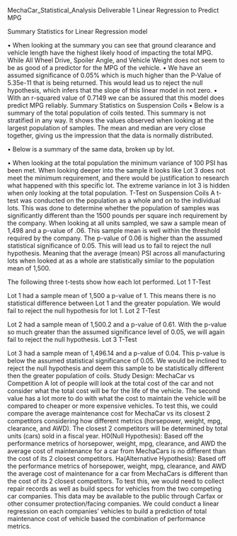 MechaCar_Statistical_Analysis
Deliverable 1
Linear Regression to Predict MPG
 
Summary Statistics for Linear Regression model
 
•	When looking at the summary you can see that ground clearance and vehicle length have the highest likely hood of impacting the total MPG. While All Wheel Drive, Spoiler Angle, and Vehicle Weight does not seem to be as good of a predictor for the MPG of the vehicle.
•	We have an assumed significance of 0.05% which is much higher than the P-Value of 5.35e-11 that is being returned. This would lead us to reject the null hypothesis, which infers that the slope of this linear model in not zero.
•	With an r-squared value of 0.7149 we can be assured that this model does predict MPG reliably.
Summary Statistics on Suspension Coils
•	Below is a summary of the total population of coils tested. This summary is not stratified in any way. It shows the values observed when looking at the largest population of samples. The mean and median are very close together, giving us the impression that the data is normally distributed.
 
•	Below is a summary of the same data, broken up by lot.
 
•	When looking at the total population the minimum variance of 100 PSI has been met. When looking deeper into the sample it looks like Lot 3 does not meet the minimum requirement, and there would be justification to research what happened with this specific lot. The extreme variance in lot 3 is hidden when only looking at the total population.
T-Test on Suspension Coils
A t-test was conducted on the population as a whole and on to the individual lots. This was done to determine whether the population of samples was significantly different than the 1500 pounds per square inch requirement by the company.
When looking at all units sampled, we saw a sample mean of 1,498 and a p-value of .06. This sample mean is well within the threshold required by the company. The p-value of 0.06 is higher than the assumed statistical significance of 0.05. This will lead us to fail to reject the null hypothesis. Meaning that the average (mean) PSI across all manufacturing lots when looked at as a whole are statistically similar to the population mean of 1,500.
 
The following three t-tests show how each lot performed.
Lot 1 T-Test
 
Lot 1 had a sample mean of 1,500 a p-value of 1. This means there is no statistical difference between Lot 1 and the greater population. We would fail to reject the null hypothesis for lot 1.
Lot 2 T-Test
 
Lot 2 had a sample mean of 1,500.2 and a p-value of 0.61. With the p-value so much greater than the assumed significance level of 0.05, we will again fail to reject the null hypothesis.
Lot 3 T-Test
 
Lot 3 had a sample mean of 1,496.14 and a p-value of 0.04. This p-value is below the assumed statistical significance of 0.05. We would be inclined to reject the null hypothesis and deem this sample to be statistically different then the greater population of coils.
Study Design: MechaCar vs Competition
A lot of people will look at the total cost of the car and not consider what the total cost will be for the life of the vehicle. The second value has a lot more to do with what the cost to maintain the vehicle will be compared to cheaper or more expensive vehicles.
To test this, we could compare the average maintenance cost for MechaCar vs its closest 2 competitors considering how different metrics (horsepower, weight, mpg, clearance, and AWD). The closest 2 competitors will be determined by total units (cars) sold in a fiscal year.
H0(Null Hypothesis): Based off the performance metrics of horsepower, weight, mpg, clearance, and AWD the average cost of maintenance for a car from MechaCars is no different than the cost of its 2 closest competitors.
Ha(Alternative Hypothesis): Based off the performance metrics of horsepower, weight, mpg, clearance, and AWD the average cost of maintenance for a car from MechaCars is different than the cost of its 2 closest competitors.
To test this, we would need to collect repair records as well as build specs for vehicles from the two competing car companies. This data may be available to the public through Carfax or other consumer protection/facing companies. We could conduct a linear regression on each companies’ vehicles to build a prediction of total maintenance cost of vehicle based the combination of performance metrics.

